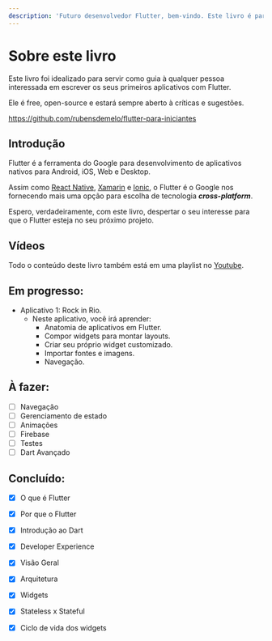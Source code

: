 ```yaml
---
description: 'Futuro desenvolvedor Flutter, bem-vindo. Este livro é para você :)'
---
```


# Sobre este livro

Este livro foi idealizado para servir como guia à qualquer pessoa interessada em escrever os seus primeiros aplicativos com Flutter. 

Ele é free, open-source e estará sempre aberto à críticas e sugestões.     

https://github.com/rubensdemelo/flutter-para-iniciantes   

## Introdução

Flutter é a ferramenta do Google para desenvolvimento de aplicativos nativos para Android, iOS, Web e Desktop.

Assim como [React Native](https://facebook.github.io/react-native/), [Xamarin](https://docs.microsoft.com/pt-br/xamarin/xamarin-forms/) e [Ionic](https://ionicframework.com), o Flutter é o Google nos fornecendo mais uma opção para escolha de tecnologia _**cross-platform**_.

Espero, verdadeiramente, com este livro, despertar o seu interesse para que o Flutter esteja no seu próximo projeto.

## Vídeos

Todo o conteúdo deste livro também está em uma playlist no [Youtube](https://www.youtube.com/playlist?list=PLS4cqF1_X2syzBpkoSwtmKoREgnp1MhTn). 

## Em progresso:

* Aplicativo 1: Rock in Rio.
  * Neste aplicativo, você irá aprender:
    * Anatomia de aplicativos em Flutter.
    * Compor widgets para montar layouts.
    * Criar seu próprio widget customizado.
    * Importar fontes e imagens.
    * Navegação.

## À fazer:

* [ ] Navegação
* [ ] Gerenciamento de estado
* [ ] Animações
* [ ] Firebase
* [ ] Testes
* [ ] Dart Avançado

## Concluído:

* [x] O que é Flutter
* [x] Por que o Flutter
* [x] Introdução ao Dart
* [x] Developer Experience
* [x] Visão Geral
* [x] Arquitetura
* [x] Widgets
* [x] Stateless x Stateful
* [x] Ciclo de vida dos widgets



 


